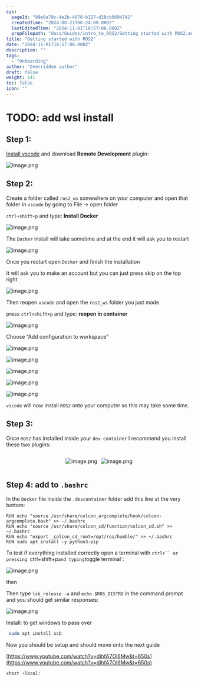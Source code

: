 ```yaml
---
sys:
  pageId: "89e0a78c-4e2b-4070-b327-d28cb0694742"
  createdTime: "2024-08-21T00:24:00.000Z"
  lastEditedTime: "2024-11-01T18:57:00.000Z"
  propFilepath: "docs/Guides/intro_to_ROS2/Getting started with ROS2.md"
title: "Getting started with ROS2"
date: "2024-11-01T18:57:00.000Z"
description: ""
tags:
  - "Onboarding"
author: "Overridden author"
draft: false
weight: 141
toc: false
icon: ""
---
```


# TODO: add wsl install

## Step 1:

[Install vscode](https://code.visualstudio.com/download) and download **Remote Development** plugin:

![image.png](https://prod-files-secure.s3.us-west-2.amazonaws.com/d518164a-d88e-44d1-a4ee-3adb3bd8bce0/efb52993-1881-4a40-b95e-6f020334f022/image.png?X-Amz-Algorithm=AWS4-HMAC-SHA256&X-Amz-Content-Sha256=UNSIGNED-PAYLOAD&X-Amz-Credential=ASIAZI2LB466646SJ24S%2F20250330%2Fus-west-2%2Fs3%2Faws4_request&X-Amz-Date=20250330T140239Z&X-Amz-Expires=3600&X-Amz-Security-Token=IQoJb3JpZ2luX2VjECYaCXVzLXdlc3QtMiJHMEUCIQC%2F9MnqT5mcTJggZy0AQRGt%2FdoDUWUOAHnBUuH5R4Z1MQIgRtnxtSEzLxDsDQgDrSvXpmrv16cKLPRhIu1vOKqdOgQqiAQIjv%2F%2F%2F%2F%2F%2F%2F%2F%2F%2FARAAGgw2Mzc0MjMxODM4MDUiDHrK58gxoIAfLYhi5CrcA5OejA%2F0zSYz%2BoLBf%2Bcla3Ht6uCMTCH0P%2B6JdG1yJ4r7qz1Vb4WAtmEa6%2FK7h%2BHVgZz7YNHSULpnMMspxrXOJ%2FNmLce4AMfmsiAwqYsq1YfaIeCuADaM5IW2zbDFpGeUarSHZElqclb0HB8WGfqFIirvsnskHRlRiIRUz8OStWET52dbW3dL1euGvqzGQAGPQQuQzEUiQkR0uV4MfM%2FXGM4UXG73BXx7MtV1JiWZ%2B4Hh%2BzBP69StQQTmsESy8x76%2FW9fIks9tp1ZE3z07kTTDGsoUjKuRludeVEh6bvzX6B67J%2BwFsd%2BJ%2BSgF7HsBh1AUjqnp%2B0JGhjPM4uCbInRU4AWKbv50XMj1naQP%2BBr1dH9%2BpdRPQ%2F%2B5NKrFv0jQ%2B1ENc5G5E7R4%2BkjeM05k1kFP5s51sO6nDm5qwKro6z8FQitWRCdSR1mU0ECGozF7ZBJe9%2B3WkMw%2F8rgqbuz1j4Oa6WlBU4xHmKUBXsso54QoMBQaL0pvC9ldLJrzuKN6nJJ1YH41WBXzgV3OuqELIW6VvZkNh%2FpHPkQxHtjr%2BoH6VAcLcrfZRqqikQwqXTUMuNoNZL8BUTsTdGfcfodgL15VljpFEMd6MfwPI6%2BOh3Hl7bUKlaHxr3S%2BCsGYWaEMOaLpb8GOqUB0ZBxG%2FXbOpiGpjNiDsZQh8tvqen7hjKPK6JU9kdSq51HamKYj1k1THG6B2cIvSqSDCI3Ia0UZmq7O4yirmB6X4diqJ0FUkceJhPys5A7uKGGPkX8CK5OQ1JCQqg5WwhppChi1o7TVGmYdmtd5CFBq%2Ftxnduk%2BP21BcfkVw0fo8%2B2i8QOMMd8msidAJQ6SK91hZwO%2BYlTBSZB0VRbYvJsZC7egTG7&X-Amz-Signature=af9895b116a18b4905dabe55543ecda21124c49f3dea258982cbff89359322ef&X-Amz-SignedHeaders=host&x-id=GetObject)

## Step 2:

Create a folder called `ros2_ws` somewhere on your computer and open that folder in `vscode` by going to File → open folder 

`ctrl+shift+p` and type: **Install Docker**

![image.png](https://prod-files-secure.s3.us-west-2.amazonaws.com/d518164a-d88e-44d1-a4ee-3adb3bd8bce0/2269dc0e-1cd5-47ff-bceb-c04ad9b2eab0/image.png?X-Amz-Algorithm=AWS4-HMAC-SHA256&X-Amz-Content-Sha256=UNSIGNED-PAYLOAD&X-Amz-Credential=ASIAZI2LB466646SJ24S%2F20250330%2Fus-west-2%2Fs3%2Faws4_request&X-Amz-Date=20250330T140239Z&X-Amz-Expires=3600&X-Amz-Security-Token=IQoJb3JpZ2luX2VjECYaCXVzLXdlc3QtMiJHMEUCIQC%2F9MnqT5mcTJggZy0AQRGt%2FdoDUWUOAHnBUuH5R4Z1MQIgRtnxtSEzLxDsDQgDrSvXpmrv16cKLPRhIu1vOKqdOgQqiAQIjv%2F%2F%2F%2F%2F%2F%2F%2F%2F%2FARAAGgw2Mzc0MjMxODM4MDUiDHrK58gxoIAfLYhi5CrcA5OejA%2F0zSYz%2BoLBf%2Bcla3Ht6uCMTCH0P%2B6JdG1yJ4r7qz1Vb4WAtmEa6%2FK7h%2BHVgZz7YNHSULpnMMspxrXOJ%2FNmLce4AMfmsiAwqYsq1YfaIeCuADaM5IW2zbDFpGeUarSHZElqclb0HB8WGfqFIirvsnskHRlRiIRUz8OStWET52dbW3dL1euGvqzGQAGPQQuQzEUiQkR0uV4MfM%2FXGM4UXG73BXx7MtV1JiWZ%2B4Hh%2BzBP69StQQTmsESy8x76%2FW9fIks9tp1ZE3z07kTTDGsoUjKuRludeVEh6bvzX6B67J%2BwFsd%2BJ%2BSgF7HsBh1AUjqnp%2B0JGhjPM4uCbInRU4AWKbv50XMj1naQP%2BBr1dH9%2BpdRPQ%2F%2B5NKrFv0jQ%2B1ENc5G5E7R4%2BkjeM05k1kFP5s51sO6nDm5qwKro6z8FQitWRCdSR1mU0ECGozF7ZBJe9%2B3WkMw%2F8rgqbuz1j4Oa6WlBU4xHmKUBXsso54QoMBQaL0pvC9ldLJrzuKN6nJJ1YH41WBXzgV3OuqELIW6VvZkNh%2FpHPkQxHtjr%2BoH6VAcLcrfZRqqikQwqXTUMuNoNZL8BUTsTdGfcfodgL15VljpFEMd6MfwPI6%2BOh3Hl7bUKlaHxr3S%2BCsGYWaEMOaLpb8GOqUB0ZBxG%2FXbOpiGpjNiDsZQh8tvqen7hjKPK6JU9kdSq51HamKYj1k1THG6B2cIvSqSDCI3Ia0UZmq7O4yirmB6X4diqJ0FUkceJhPys5A7uKGGPkX8CK5OQ1JCQqg5WwhppChi1o7TVGmYdmtd5CFBq%2Ftxnduk%2BP21BcfkVw0fo8%2B2i8QOMMd8msidAJQ6SK91hZwO%2BYlTBSZB0VRbYvJsZC7egTG7&X-Amz-Signature=f1e0c0d41b2c0915d146b852c1b3c3c2e29acc42101d49976a32fb2a1e2ee876&X-Amz-SignedHeaders=host&x-id=GetObject)

The `Docker` install will take sometime and at the end it will ask you to restart

![image.png](https://prod-files-secure.s3.us-west-2.amazonaws.com/d518164a-d88e-44d1-a4ee-3adb3bd8bce0/ed233f78-be33-4b1f-b89c-9c346c0e961e/image.png?X-Amz-Algorithm=AWS4-HMAC-SHA256&X-Amz-Content-Sha256=UNSIGNED-PAYLOAD&X-Amz-Credential=ASIAZI2LB466646SJ24S%2F20250330%2Fus-west-2%2Fs3%2Faws4_request&X-Amz-Date=20250330T140239Z&X-Amz-Expires=3600&X-Amz-Security-Token=IQoJb3JpZ2luX2VjECYaCXVzLXdlc3QtMiJHMEUCIQC%2F9MnqT5mcTJggZy0AQRGt%2FdoDUWUOAHnBUuH5R4Z1MQIgRtnxtSEzLxDsDQgDrSvXpmrv16cKLPRhIu1vOKqdOgQqiAQIjv%2F%2F%2F%2F%2F%2F%2F%2F%2F%2FARAAGgw2Mzc0MjMxODM4MDUiDHrK58gxoIAfLYhi5CrcA5OejA%2F0zSYz%2BoLBf%2Bcla3Ht6uCMTCH0P%2B6JdG1yJ4r7qz1Vb4WAtmEa6%2FK7h%2BHVgZz7YNHSULpnMMspxrXOJ%2FNmLce4AMfmsiAwqYsq1YfaIeCuADaM5IW2zbDFpGeUarSHZElqclb0HB8WGfqFIirvsnskHRlRiIRUz8OStWET52dbW3dL1euGvqzGQAGPQQuQzEUiQkR0uV4MfM%2FXGM4UXG73BXx7MtV1JiWZ%2B4Hh%2BzBP69StQQTmsESy8x76%2FW9fIks9tp1ZE3z07kTTDGsoUjKuRludeVEh6bvzX6B67J%2BwFsd%2BJ%2BSgF7HsBh1AUjqnp%2B0JGhjPM4uCbInRU4AWKbv50XMj1naQP%2BBr1dH9%2BpdRPQ%2F%2B5NKrFv0jQ%2B1ENc5G5E7R4%2BkjeM05k1kFP5s51sO6nDm5qwKro6z8FQitWRCdSR1mU0ECGozF7ZBJe9%2B3WkMw%2F8rgqbuz1j4Oa6WlBU4xHmKUBXsso54QoMBQaL0pvC9ldLJrzuKN6nJJ1YH41WBXzgV3OuqELIW6VvZkNh%2FpHPkQxHtjr%2BoH6VAcLcrfZRqqikQwqXTUMuNoNZL8BUTsTdGfcfodgL15VljpFEMd6MfwPI6%2BOh3Hl7bUKlaHxr3S%2BCsGYWaEMOaLpb8GOqUB0ZBxG%2FXbOpiGpjNiDsZQh8tvqen7hjKPK6JU9kdSq51HamKYj1k1THG6B2cIvSqSDCI3Ia0UZmq7O4yirmB6X4diqJ0FUkceJhPys5A7uKGGPkX8CK5OQ1JCQqg5WwhppChi1o7TVGmYdmtd5CFBq%2Ftxnduk%2BP21BcfkVw0fo8%2B2i8QOMMd8msidAJQ6SK91hZwO%2BYlTBSZB0VRbYvJsZC7egTG7&X-Amz-Signature=dda837e75666676af06aa91fbd0df9c4c99d309e3d882102fd5f705bf6340c63&X-Amz-SignedHeaders=host&x-id=GetObject)

Once you restart open `Docker` and finish the installation

It will ask you to make an account but you can just press skip on the top right

![image.png](https://prod-files-secure.s3.us-west-2.amazonaws.com/d518164a-d88e-44d1-a4ee-3adb3bd8bce0/21010ad9-1659-4fd9-9f59-9932a09b2a3d/image.png?X-Amz-Algorithm=AWS4-HMAC-SHA256&X-Amz-Content-Sha256=UNSIGNED-PAYLOAD&X-Amz-Credential=ASIAZI2LB466646SJ24S%2F20250330%2Fus-west-2%2Fs3%2Faws4_request&X-Amz-Date=20250330T140239Z&X-Amz-Expires=3600&X-Amz-Security-Token=IQoJb3JpZ2luX2VjECYaCXVzLXdlc3QtMiJHMEUCIQC%2F9MnqT5mcTJggZy0AQRGt%2FdoDUWUOAHnBUuH5R4Z1MQIgRtnxtSEzLxDsDQgDrSvXpmrv16cKLPRhIu1vOKqdOgQqiAQIjv%2F%2F%2F%2F%2F%2F%2F%2F%2F%2FARAAGgw2Mzc0MjMxODM4MDUiDHrK58gxoIAfLYhi5CrcA5OejA%2F0zSYz%2BoLBf%2Bcla3Ht6uCMTCH0P%2B6JdG1yJ4r7qz1Vb4WAtmEa6%2FK7h%2BHVgZz7YNHSULpnMMspxrXOJ%2FNmLce4AMfmsiAwqYsq1YfaIeCuADaM5IW2zbDFpGeUarSHZElqclb0HB8WGfqFIirvsnskHRlRiIRUz8OStWET52dbW3dL1euGvqzGQAGPQQuQzEUiQkR0uV4MfM%2FXGM4UXG73BXx7MtV1JiWZ%2B4Hh%2BzBP69StQQTmsESy8x76%2FW9fIks9tp1ZE3z07kTTDGsoUjKuRludeVEh6bvzX6B67J%2BwFsd%2BJ%2BSgF7HsBh1AUjqnp%2B0JGhjPM4uCbInRU4AWKbv50XMj1naQP%2BBr1dH9%2BpdRPQ%2F%2B5NKrFv0jQ%2B1ENc5G5E7R4%2BkjeM05k1kFP5s51sO6nDm5qwKro6z8FQitWRCdSR1mU0ECGozF7ZBJe9%2B3WkMw%2F8rgqbuz1j4Oa6WlBU4xHmKUBXsso54QoMBQaL0pvC9ldLJrzuKN6nJJ1YH41WBXzgV3OuqELIW6VvZkNh%2FpHPkQxHtjr%2BoH6VAcLcrfZRqqikQwqXTUMuNoNZL8BUTsTdGfcfodgL15VljpFEMd6MfwPI6%2BOh3Hl7bUKlaHxr3S%2BCsGYWaEMOaLpb8GOqUB0ZBxG%2FXbOpiGpjNiDsZQh8tvqen7hjKPK6JU9kdSq51HamKYj1k1THG6B2cIvSqSDCI3Ia0UZmq7O4yirmB6X4diqJ0FUkceJhPys5A7uKGGPkX8CK5OQ1JCQqg5WwhppChi1o7TVGmYdmtd5CFBq%2Ftxnduk%2BP21BcfkVw0fo8%2B2i8QOMMd8msidAJQ6SK91hZwO%2BYlTBSZB0VRbYvJsZC7egTG7&X-Amz-Signature=1a58212783bea91ba4706765a56cbfa8c7cec505b6013c559939f17be1d4ca97&X-Amz-SignedHeaders=host&x-id=GetObject)

Then reopen `vscode` and open the `ros2_ws` folder you just made

press `ctrl+shift+p` and type: **reopen in container**

![image.png](https://prod-files-secure.s3.us-west-2.amazonaws.com/d518164a-d88e-44d1-a4ee-3adb3bd8bce0/4e93b8c2-41ad-488c-8095-c74205196118/image.png?X-Amz-Algorithm=AWS4-HMAC-SHA256&X-Amz-Content-Sha256=UNSIGNED-PAYLOAD&X-Amz-Credential=ASIAZI2LB466646SJ24S%2F20250330%2Fus-west-2%2Fs3%2Faws4_request&X-Amz-Date=20250330T140239Z&X-Amz-Expires=3600&X-Amz-Security-Token=IQoJb3JpZ2luX2VjECYaCXVzLXdlc3QtMiJHMEUCIQC%2F9MnqT5mcTJggZy0AQRGt%2FdoDUWUOAHnBUuH5R4Z1MQIgRtnxtSEzLxDsDQgDrSvXpmrv16cKLPRhIu1vOKqdOgQqiAQIjv%2F%2F%2F%2F%2F%2F%2F%2F%2F%2FARAAGgw2Mzc0MjMxODM4MDUiDHrK58gxoIAfLYhi5CrcA5OejA%2F0zSYz%2BoLBf%2Bcla3Ht6uCMTCH0P%2B6JdG1yJ4r7qz1Vb4WAtmEa6%2FK7h%2BHVgZz7YNHSULpnMMspxrXOJ%2FNmLce4AMfmsiAwqYsq1YfaIeCuADaM5IW2zbDFpGeUarSHZElqclb0HB8WGfqFIirvsnskHRlRiIRUz8OStWET52dbW3dL1euGvqzGQAGPQQuQzEUiQkR0uV4MfM%2FXGM4UXG73BXx7MtV1JiWZ%2B4Hh%2BzBP69StQQTmsESy8x76%2FW9fIks9tp1ZE3z07kTTDGsoUjKuRludeVEh6bvzX6B67J%2BwFsd%2BJ%2BSgF7HsBh1AUjqnp%2B0JGhjPM4uCbInRU4AWKbv50XMj1naQP%2BBr1dH9%2BpdRPQ%2F%2B5NKrFv0jQ%2B1ENc5G5E7R4%2BkjeM05k1kFP5s51sO6nDm5qwKro6z8FQitWRCdSR1mU0ECGozF7ZBJe9%2B3WkMw%2F8rgqbuz1j4Oa6WlBU4xHmKUBXsso54QoMBQaL0pvC9ldLJrzuKN6nJJ1YH41WBXzgV3OuqELIW6VvZkNh%2FpHPkQxHtjr%2BoH6VAcLcrfZRqqikQwqXTUMuNoNZL8BUTsTdGfcfodgL15VljpFEMd6MfwPI6%2BOh3Hl7bUKlaHxr3S%2BCsGYWaEMOaLpb8GOqUB0ZBxG%2FXbOpiGpjNiDsZQh8tvqen7hjKPK6JU9kdSq51HamKYj1k1THG6B2cIvSqSDCI3Ia0UZmq7O4yirmB6X4diqJ0FUkceJhPys5A7uKGGPkX8CK5OQ1JCQqg5WwhppChi1o7TVGmYdmtd5CFBq%2Ftxnduk%2BP21BcfkVw0fo8%2B2i8QOMMd8msidAJQ6SK91hZwO%2BYlTBSZB0VRbYvJsZC7egTG7&X-Amz-Signature=1bec2186f1711defdc677850927ee80e7f2b9d199eb09bf84fc64cfe0955e7b7&X-Amz-SignedHeaders=host&x-id=GetObject)

Choose “Add configuration to workspace”

![image.png](https://prod-files-secure.s3.us-west-2.amazonaws.com/d518164a-d88e-44d1-a4ee-3adb3bd8bce0/9560b282-5060-4989-ba37-97e7b2c22476/image.png?X-Amz-Algorithm=AWS4-HMAC-SHA256&X-Amz-Content-Sha256=UNSIGNED-PAYLOAD&X-Amz-Credential=ASIAZI2LB466646SJ24S%2F20250330%2Fus-west-2%2Fs3%2Faws4_request&X-Amz-Date=20250330T140239Z&X-Amz-Expires=3600&X-Amz-Security-Token=IQoJb3JpZ2luX2VjECYaCXVzLXdlc3QtMiJHMEUCIQC%2F9MnqT5mcTJggZy0AQRGt%2FdoDUWUOAHnBUuH5R4Z1MQIgRtnxtSEzLxDsDQgDrSvXpmrv16cKLPRhIu1vOKqdOgQqiAQIjv%2F%2F%2F%2F%2F%2F%2F%2F%2F%2FARAAGgw2Mzc0MjMxODM4MDUiDHrK58gxoIAfLYhi5CrcA5OejA%2F0zSYz%2BoLBf%2Bcla3Ht6uCMTCH0P%2B6JdG1yJ4r7qz1Vb4WAtmEa6%2FK7h%2BHVgZz7YNHSULpnMMspxrXOJ%2FNmLce4AMfmsiAwqYsq1YfaIeCuADaM5IW2zbDFpGeUarSHZElqclb0HB8WGfqFIirvsnskHRlRiIRUz8OStWET52dbW3dL1euGvqzGQAGPQQuQzEUiQkR0uV4MfM%2FXGM4UXG73BXx7MtV1JiWZ%2B4Hh%2BzBP69StQQTmsESy8x76%2FW9fIks9tp1ZE3z07kTTDGsoUjKuRludeVEh6bvzX6B67J%2BwFsd%2BJ%2BSgF7HsBh1AUjqnp%2B0JGhjPM4uCbInRU4AWKbv50XMj1naQP%2BBr1dH9%2BpdRPQ%2F%2B5NKrFv0jQ%2B1ENc5G5E7R4%2BkjeM05k1kFP5s51sO6nDm5qwKro6z8FQitWRCdSR1mU0ECGozF7ZBJe9%2B3WkMw%2F8rgqbuz1j4Oa6WlBU4xHmKUBXsso54QoMBQaL0pvC9ldLJrzuKN6nJJ1YH41WBXzgV3OuqELIW6VvZkNh%2FpHPkQxHtjr%2BoH6VAcLcrfZRqqikQwqXTUMuNoNZL8BUTsTdGfcfodgL15VljpFEMd6MfwPI6%2BOh3Hl7bUKlaHxr3S%2BCsGYWaEMOaLpb8GOqUB0ZBxG%2FXbOpiGpjNiDsZQh8tvqen7hjKPK6JU9kdSq51HamKYj1k1THG6B2cIvSqSDCI3Ia0UZmq7O4yirmB6X4diqJ0FUkceJhPys5A7uKGGPkX8CK5OQ1JCQqg5WwhppChi1o7TVGmYdmtd5CFBq%2Ftxnduk%2BP21BcfkVw0fo8%2B2i8QOMMd8msidAJQ6SK91hZwO%2BYlTBSZB0VRbYvJsZC7egTG7&X-Amz-Signature=0265222255bc668678d895c6387c84f17dce0b30d53d8bc5a4e6bcd905915562&X-Amz-SignedHeaders=host&x-id=GetObject)

![image.png](https://prod-files-secure.s3.us-west-2.amazonaws.com/d518164a-d88e-44d1-a4ee-3adb3bd8bce0/2ee63f81-886b-48e8-a553-dc6e5eac99e4/image.png?X-Amz-Algorithm=AWS4-HMAC-SHA256&X-Amz-Content-Sha256=UNSIGNED-PAYLOAD&X-Amz-Credential=ASIAZI2LB466646SJ24S%2F20250330%2Fus-west-2%2Fs3%2Faws4_request&X-Amz-Date=20250330T140239Z&X-Amz-Expires=3600&X-Amz-Security-Token=IQoJb3JpZ2luX2VjECYaCXVzLXdlc3QtMiJHMEUCIQC%2F9MnqT5mcTJggZy0AQRGt%2FdoDUWUOAHnBUuH5R4Z1MQIgRtnxtSEzLxDsDQgDrSvXpmrv16cKLPRhIu1vOKqdOgQqiAQIjv%2F%2F%2F%2F%2F%2F%2F%2F%2F%2FARAAGgw2Mzc0MjMxODM4MDUiDHrK58gxoIAfLYhi5CrcA5OejA%2F0zSYz%2BoLBf%2Bcla3Ht6uCMTCH0P%2B6JdG1yJ4r7qz1Vb4WAtmEa6%2FK7h%2BHVgZz7YNHSULpnMMspxrXOJ%2FNmLce4AMfmsiAwqYsq1YfaIeCuADaM5IW2zbDFpGeUarSHZElqclb0HB8WGfqFIirvsnskHRlRiIRUz8OStWET52dbW3dL1euGvqzGQAGPQQuQzEUiQkR0uV4MfM%2FXGM4UXG73BXx7MtV1JiWZ%2B4Hh%2BzBP69StQQTmsESy8x76%2FW9fIks9tp1ZE3z07kTTDGsoUjKuRludeVEh6bvzX6B67J%2BwFsd%2BJ%2BSgF7HsBh1AUjqnp%2B0JGhjPM4uCbInRU4AWKbv50XMj1naQP%2BBr1dH9%2BpdRPQ%2F%2B5NKrFv0jQ%2B1ENc5G5E7R4%2BkjeM05k1kFP5s51sO6nDm5qwKro6z8FQitWRCdSR1mU0ECGozF7ZBJe9%2B3WkMw%2F8rgqbuz1j4Oa6WlBU4xHmKUBXsso54QoMBQaL0pvC9ldLJrzuKN6nJJ1YH41WBXzgV3OuqELIW6VvZkNh%2FpHPkQxHtjr%2BoH6VAcLcrfZRqqikQwqXTUMuNoNZL8BUTsTdGfcfodgL15VljpFEMd6MfwPI6%2BOh3Hl7bUKlaHxr3S%2BCsGYWaEMOaLpb8GOqUB0ZBxG%2FXbOpiGpjNiDsZQh8tvqen7hjKPK6JU9kdSq51HamKYj1k1THG6B2cIvSqSDCI3Ia0UZmq7O4yirmB6X4diqJ0FUkceJhPys5A7uKGGPkX8CK5OQ1JCQqg5WwhppChi1o7TVGmYdmtd5CFBq%2Ftxnduk%2BP21BcfkVw0fo8%2B2i8QOMMd8msidAJQ6SK91hZwO%2BYlTBSZB0VRbYvJsZC7egTG7&X-Amz-Signature=4e8ccc72e6dd2ce08c59a0def0b31f4b99cb9d5962511b433756092a553e4494&X-Amz-SignedHeaders=host&x-id=GetObject)

![image.png](https://prod-files-secure.s3.us-west-2.amazonaws.com/d518164a-d88e-44d1-a4ee-3adb3bd8bce0/ae1580b2-b048-407e-aed9-b584224a7a04/image.png?X-Amz-Algorithm=AWS4-HMAC-SHA256&X-Amz-Content-Sha256=UNSIGNED-PAYLOAD&X-Amz-Credential=ASIAZI2LB466646SJ24S%2F20250330%2Fus-west-2%2Fs3%2Faws4_request&X-Amz-Date=20250330T140239Z&X-Amz-Expires=3600&X-Amz-Security-Token=IQoJb3JpZ2luX2VjECYaCXVzLXdlc3QtMiJHMEUCIQC%2F9MnqT5mcTJggZy0AQRGt%2FdoDUWUOAHnBUuH5R4Z1MQIgRtnxtSEzLxDsDQgDrSvXpmrv16cKLPRhIu1vOKqdOgQqiAQIjv%2F%2F%2F%2F%2F%2F%2F%2F%2F%2FARAAGgw2Mzc0MjMxODM4MDUiDHrK58gxoIAfLYhi5CrcA5OejA%2F0zSYz%2BoLBf%2Bcla3Ht6uCMTCH0P%2B6JdG1yJ4r7qz1Vb4WAtmEa6%2FK7h%2BHVgZz7YNHSULpnMMspxrXOJ%2FNmLce4AMfmsiAwqYsq1YfaIeCuADaM5IW2zbDFpGeUarSHZElqclb0HB8WGfqFIirvsnskHRlRiIRUz8OStWET52dbW3dL1euGvqzGQAGPQQuQzEUiQkR0uV4MfM%2FXGM4UXG73BXx7MtV1JiWZ%2B4Hh%2BzBP69StQQTmsESy8x76%2FW9fIks9tp1ZE3z07kTTDGsoUjKuRludeVEh6bvzX6B67J%2BwFsd%2BJ%2BSgF7HsBh1AUjqnp%2B0JGhjPM4uCbInRU4AWKbv50XMj1naQP%2BBr1dH9%2BpdRPQ%2F%2B5NKrFv0jQ%2B1ENc5G5E7R4%2BkjeM05k1kFP5s51sO6nDm5qwKro6z8FQitWRCdSR1mU0ECGozF7ZBJe9%2B3WkMw%2F8rgqbuz1j4Oa6WlBU4xHmKUBXsso54QoMBQaL0pvC9ldLJrzuKN6nJJ1YH41WBXzgV3OuqELIW6VvZkNh%2FpHPkQxHtjr%2BoH6VAcLcrfZRqqikQwqXTUMuNoNZL8BUTsTdGfcfodgL15VljpFEMd6MfwPI6%2BOh3Hl7bUKlaHxr3S%2BCsGYWaEMOaLpb8GOqUB0ZBxG%2FXbOpiGpjNiDsZQh8tvqen7hjKPK6JU9kdSq51HamKYj1k1THG6B2cIvSqSDCI3Ia0UZmq7O4yirmB6X4diqJ0FUkceJhPys5A7uKGGPkX8CK5OQ1JCQqg5WwhppChi1o7TVGmYdmtd5CFBq%2Ftxnduk%2BP21BcfkVw0fo8%2B2i8QOMMd8msidAJQ6SK91hZwO%2BYlTBSZB0VRbYvJsZC7egTG7&X-Amz-Signature=27d2d2d4e3c8978474aadb86541e1de217c679296b682df58c1fe3208af5da46&X-Amz-SignedHeaders=host&x-id=GetObject)

![image.png](https://prod-files-secure.s3.us-west-2.amazonaws.com/d518164a-d88e-44d1-a4ee-3adb3bd8bce0/53255b28-f75e-430f-b9e3-c0ac8577e42b/image.png?X-Amz-Algorithm=AWS4-HMAC-SHA256&X-Amz-Content-Sha256=UNSIGNED-PAYLOAD&X-Amz-Credential=ASIAZI2LB466646SJ24S%2F20250330%2Fus-west-2%2Fs3%2Faws4_request&X-Amz-Date=20250330T140239Z&X-Amz-Expires=3600&X-Amz-Security-Token=IQoJb3JpZ2luX2VjECYaCXVzLXdlc3QtMiJHMEUCIQC%2F9MnqT5mcTJggZy0AQRGt%2FdoDUWUOAHnBUuH5R4Z1MQIgRtnxtSEzLxDsDQgDrSvXpmrv16cKLPRhIu1vOKqdOgQqiAQIjv%2F%2F%2F%2F%2F%2F%2F%2F%2F%2FARAAGgw2Mzc0MjMxODM4MDUiDHrK58gxoIAfLYhi5CrcA5OejA%2F0zSYz%2BoLBf%2Bcla3Ht6uCMTCH0P%2B6JdG1yJ4r7qz1Vb4WAtmEa6%2FK7h%2BHVgZz7YNHSULpnMMspxrXOJ%2FNmLce4AMfmsiAwqYsq1YfaIeCuADaM5IW2zbDFpGeUarSHZElqclb0HB8WGfqFIirvsnskHRlRiIRUz8OStWET52dbW3dL1euGvqzGQAGPQQuQzEUiQkR0uV4MfM%2FXGM4UXG73BXx7MtV1JiWZ%2B4Hh%2BzBP69StQQTmsESy8x76%2FW9fIks9tp1ZE3z07kTTDGsoUjKuRludeVEh6bvzX6B67J%2BwFsd%2BJ%2BSgF7HsBh1AUjqnp%2B0JGhjPM4uCbInRU4AWKbv50XMj1naQP%2BBr1dH9%2BpdRPQ%2F%2B5NKrFv0jQ%2B1ENc5G5E7R4%2BkjeM05k1kFP5s51sO6nDm5qwKro6z8FQitWRCdSR1mU0ECGozF7ZBJe9%2B3WkMw%2F8rgqbuz1j4Oa6WlBU4xHmKUBXsso54QoMBQaL0pvC9ldLJrzuKN6nJJ1YH41WBXzgV3OuqELIW6VvZkNh%2FpHPkQxHtjr%2BoH6VAcLcrfZRqqikQwqXTUMuNoNZL8BUTsTdGfcfodgL15VljpFEMd6MfwPI6%2BOh3Hl7bUKlaHxr3S%2BCsGYWaEMOaLpb8GOqUB0ZBxG%2FXbOpiGpjNiDsZQh8tvqen7hjKPK6JU9kdSq51HamKYj1k1THG6B2cIvSqSDCI3Ia0UZmq7O4yirmB6X4diqJ0FUkceJhPys5A7uKGGPkX8CK5OQ1JCQqg5WwhppChi1o7TVGmYdmtd5CFBq%2Ftxnduk%2BP21BcfkVw0fo8%2B2i8QOMMd8msidAJQ6SK91hZwO%2BYlTBSZB0VRbYvJsZC7egTG7&X-Amz-Signature=602e41726beeaae8bb77088b7256f699a96f9cefb054bc4d5c0f2292d5dcda26&X-Amz-SignedHeaders=host&x-id=GetObject)

![image.png](https://prod-files-secure.s3.us-west-2.amazonaws.com/d518164a-d88e-44d1-a4ee-3adb3bd8bce0/7c562767-5af9-4ffb-97d1-327bcdf4ee00/image.png?X-Amz-Algorithm=AWS4-HMAC-SHA256&X-Amz-Content-Sha256=UNSIGNED-PAYLOAD&X-Amz-Credential=ASIAZI2LB466646SJ24S%2F20250330%2Fus-west-2%2Fs3%2Faws4_request&X-Amz-Date=20250330T140239Z&X-Amz-Expires=3600&X-Amz-Security-Token=IQoJb3JpZ2luX2VjECYaCXVzLXdlc3QtMiJHMEUCIQC%2F9MnqT5mcTJggZy0AQRGt%2FdoDUWUOAHnBUuH5R4Z1MQIgRtnxtSEzLxDsDQgDrSvXpmrv16cKLPRhIu1vOKqdOgQqiAQIjv%2F%2F%2F%2F%2F%2F%2F%2F%2F%2FARAAGgw2Mzc0MjMxODM4MDUiDHrK58gxoIAfLYhi5CrcA5OejA%2F0zSYz%2BoLBf%2Bcla3Ht6uCMTCH0P%2B6JdG1yJ4r7qz1Vb4WAtmEa6%2FK7h%2BHVgZz7YNHSULpnMMspxrXOJ%2FNmLce4AMfmsiAwqYsq1YfaIeCuADaM5IW2zbDFpGeUarSHZElqclb0HB8WGfqFIirvsnskHRlRiIRUz8OStWET52dbW3dL1euGvqzGQAGPQQuQzEUiQkR0uV4MfM%2FXGM4UXG73BXx7MtV1JiWZ%2B4Hh%2BzBP69StQQTmsESy8x76%2FW9fIks9tp1ZE3z07kTTDGsoUjKuRludeVEh6bvzX6B67J%2BwFsd%2BJ%2BSgF7HsBh1AUjqnp%2B0JGhjPM4uCbInRU4AWKbv50XMj1naQP%2BBr1dH9%2BpdRPQ%2F%2B5NKrFv0jQ%2B1ENc5G5E7R4%2BkjeM05k1kFP5s51sO6nDm5qwKro6z8FQitWRCdSR1mU0ECGozF7ZBJe9%2B3WkMw%2F8rgqbuz1j4Oa6WlBU4xHmKUBXsso54QoMBQaL0pvC9ldLJrzuKN6nJJ1YH41WBXzgV3OuqELIW6VvZkNh%2FpHPkQxHtjr%2BoH6VAcLcrfZRqqikQwqXTUMuNoNZL8BUTsTdGfcfodgL15VljpFEMd6MfwPI6%2BOh3Hl7bUKlaHxr3S%2BCsGYWaEMOaLpb8GOqUB0ZBxG%2FXbOpiGpjNiDsZQh8tvqen7hjKPK6JU9kdSq51HamKYj1k1THG6B2cIvSqSDCI3Ia0UZmq7O4yirmB6X4diqJ0FUkceJhPys5A7uKGGPkX8CK5OQ1JCQqg5WwhppChi1o7TVGmYdmtd5CFBq%2Ftxnduk%2BP21BcfkVw0fo8%2B2i8QOMMd8msidAJQ6SK91hZwO%2BYlTBSZB0VRbYvJsZC7egTG7&X-Amz-Signature=0031cef81818e3e730ba78e67c7485ddf3700cb109f254dbbeaa19885f1e0a4d&X-Amz-SignedHeaders=host&x-id=GetObject)

`vscode` will now install `ROS2` onto your computer so this may take some time.

## Step 3:

Once `ROS2` has installed inside your `dev-container` I recommend you install these two plugins:

<div style="display: flex;flex-direction: row; column-gap:10px; max-width: 630px;justify-content: center;">
<div>

![image.png](https://prod-files-secure.s3.us-west-2.amazonaws.com/d518164a-d88e-44d1-a4ee-3adb3bd8bce0/3fc3d550-5a54-4ba1-ba6b-faa01cdb7369/image.png?X-Amz-Algorithm=AWS4-HMAC-SHA256&X-Amz-Content-Sha256=UNSIGNED-PAYLOAD&X-Amz-Credential=ASIAZI2LB4662XHI3HWB%2F20250330%2Fus-west-2%2Fs3%2Faws4_request&X-Amz-Date=20250330T140240Z&X-Amz-Expires=3600&X-Amz-Security-Token=IQoJb3JpZ2luX2VjECYaCXVzLXdlc3QtMiJIMEYCIQDCEvxS9ARX4uT%2BtKDTz%2Bvtg9ZeyHdcJbHIegScPcJuYQIhAObAhnW%2F%2F%2FgPvaCEKlRY9eshSRBv2xOGjJZmOo2W8yUpKogECI7%2F%2F%2F%2F%2F%2F%2F%2F%2F%2FwEQABoMNjM3NDIzMTgzODA1Igx2Tbj7Ndn74mks5rwq3AP7Bcgx1hsS%2B0%2Bh539Kd0XCEJd4OEQK0RpIPXnEoIyxwoMCdHDC4jr8aMJSitB%2BSV8YeUfHNwhDEkYJ2fIwYNuThUZcgLjx4H0n1nF7y8zQ5USOBa8VLtfMNVvEUBO5yBgErasv4QP3xZzzSVKCNk%2B5yZbAZTxHZJtw%2Fj26gG33%2Fq80gcwxXo4dIczjsfhaxSv7ZxYd1PMeNQgANuLMt1jOCZTAi7bWmUUxp3u0bAT1kR44H%2BTYgWkmuc7ez1%2BR5%2F%2BJydbLejBRDo%2F6teS7OY16jnZE%2FtcPpYp6yulV8jEFYNpbs17VC8bvKP%2BYOeKeeZ8TKxbcH%2Fai9fmhOm50BIy%2B43ZTcqRMjKA5x4C5OZMIPdtZIw0YbdZxFo2LkXaVFJQSR7f8coxzz4DN8yIx3uZZ56lVPYBzmaPuQdVm1p6Jy%2BFj735bD00cJbTbFoB4%2FIBQl6mWadkTYNp5yquRgN3kxU92YfFmbS%2FSjEiNmpihTNBT%2BGIQurYJCwtzhImGtupAIbO1eiGTcNicwqp9PnkCYWGbHT1JkkVaNQhTU0rvQwJvUeVdxdvz4O1GBYXI8%2FBfbnhcbisXG%2FJth77ejxRI2fsJBkVi4EQUu9oxR9GmthCLe85YWJmK8%2BKi2TDbi6W%2FBjqkAe23tBANWvOSngGGUlQuSbPJlGqrGMN0IQAUVdu5aN1qmKJ%2F7vcOkS5X7rl1m0lJcEGfqfN%2FmZ%2BBOnMmUhoqm%2B8TZ8JneD4Fsqiykap%2FtjC34I0dYENNc4wx5dtMQv4AL267NDZcWTBkSJGF%2F6HAMBhREs%2FJf9F8JDShrG2TdFg7vBJsDhM1B%2B1c3N%2BBJcJCbYEQaxNVDYnKYgKv7FS2OBFViEHp&X-Amz-Signature=b8f71fdacde2f4ee558d2fed66911a2da61dea6c0839af7649faed8faa608861&X-Amz-SignedHeaders=host&x-id=GetObject)

</div>
<div>

![image.png](https://prod-files-secure.s3.us-west-2.amazonaws.com/d518164a-d88e-44d1-a4ee-3adb3bd8bce0/d994cc66-13c2-4093-a5a3-f84cf4601a82/image.png?X-Amz-Algorithm=AWS4-HMAC-SHA256&X-Amz-Content-Sha256=UNSIGNED-PAYLOAD&X-Amz-Credential=ASIAZI2LB466TWMW5V5Y%2F20250330%2Fus-west-2%2Fs3%2Faws4_request&X-Amz-Date=20250330T140241Z&X-Amz-Expires=3600&X-Amz-Security-Token=IQoJb3JpZ2luX2VjECYaCXVzLXdlc3QtMiJHMEUCIQC2lXLvs9TO3mmjayjrgAggvTcHBl01MiSfhteMAmb2awIgRIET3Sj2F%2F7zWRz3pGzZ%2BJBcTTWw5k4SeCPKxicTYXMqiAQIj%2F%2F%2F%2F%2F%2F%2F%2F%2F%2F%2FARAAGgw2Mzc0MjMxODM4MDUiDL5RCNbRMkhZcR8K4CrcA0F1rhHoKSXfC3g0uZCs8dCfrNpF8rBTcNSgfm4LWfK%2BeEmusnJORKIags0DRov4AmF1FETs%2BBgtdTjaMKaXIlAbeX2B2eJNsXpjTO%2FVpgdk2ikDKC88UL82qS1lV1HJAQJio2GWflx1z6yd%2BK7UVlchCqA%2F3tVDd7O37h0f8UkwUWO7GinSlc5HTBEnsAk7hOIdUiimSLctMF8DhtTFB8ojIuIDyo6hrUHHevmLXemT6ZjQ7qtZZFxZfVC9lmwr%2BKl90YxlG28tx%2BIRbJNcP1NmWae3SYxxYwJ0IDY36C4fvFfXoVhGvC3%2B0oLfrgNXE1Fexih8gD7aHKw2w0tddWVzp4Mob5QH7tulFIuaZDSYGg0VVFcH3fmesUDF4XYm%2BCiyk67MghE7ZPOC6pubUB7x6%2B4mZjPCjx9wBhpA%2F11i345sOcftF%2F0vl3JxOPxOPtlgIz5lk3vTr7tdBkN6GWlOVUzCAziPwttgcJ5shcO8OmVs6SnD6PKHyLw6Dk78h%2FGYnTK8ULJoltmzm4VKDyNBc%2FdLkYi%2BqFHNmG%2BQUnD3Z%2FL5kTOBKYYmWxWJusSr1CO%2Bx0GeQzibgsghQUsW2%2FUHzhXTA7fogUMULk01UfDBEBD6L%2FZRblJWgIxJMPGLpb8GOqUBSt49URdQwOzjcCFMcY7Zzno%2FbRGWZBcqCo5ifENkyx9UgBdhVXYM2WY8JQ5aGLI%2B6G%2B4hmPu8WsTaw8whY3hX5kDuiQScxBwicjmVzyEAnMsHu%2Fz%2F24qjWddT%2BKEg8gbus6fgudVoXFY9yPMLuTYAP6I9pdGzJ3%2Bi8qkSK945JEU4V1RngBg8ZdWRjuHcDhK0Oan%2BDT5SMrOACsmoQA0rlq%2Fi0sM&X-Amz-Signature=4434d27d0aced17a235e083a6d9776dd3115ba8dd4bad0411244c81a60f28931&X-Amz-SignedHeaders=host&x-id=GetObject)

</div>
</div>

## Step 4: add to `.bashrc`

In the `Docker` file inside the `.devcontainer` folder add this line at the very bottom: 

```docker
RUN echo "source /usr/share/colcon_argcomplete/hook/colcon-argcomplete.bash" >> ~/.bashrc
RUN echo "source /usr/share/colcon_cd/function/colcon_cd.sh" >> ~/.bashrc
RUN echo "export _colcon_cd_root=/opt/ros/humble/" >> ~/.bashrc
RUN sudo apt install -y python3-pip 
```

To test if everything installed correctly open a terminal with `ctrl+`` or pressing `ctrl+shift+p` and typing `toggle terminal`:

![image.png](https://prod-files-secure.s3.us-west-2.amazonaws.com/d518164a-d88e-44d1-a4ee-3adb3bd8bce0/6a4943d8-b04e-4c02-9a58-775f3384d1a5/image.png?X-Amz-Algorithm=AWS4-HMAC-SHA256&X-Amz-Content-Sha256=UNSIGNED-PAYLOAD&X-Amz-Credential=ASIAZI2LB466646SJ24S%2F20250330%2Fus-west-2%2Fs3%2Faws4_request&X-Amz-Date=20250330T140239Z&X-Amz-Expires=3600&X-Amz-Security-Token=IQoJb3JpZ2luX2VjECYaCXVzLXdlc3QtMiJHMEUCIQC%2F9MnqT5mcTJggZy0AQRGt%2FdoDUWUOAHnBUuH5R4Z1MQIgRtnxtSEzLxDsDQgDrSvXpmrv16cKLPRhIu1vOKqdOgQqiAQIjv%2F%2F%2F%2F%2F%2F%2F%2F%2F%2FARAAGgw2Mzc0MjMxODM4MDUiDHrK58gxoIAfLYhi5CrcA5OejA%2F0zSYz%2BoLBf%2Bcla3Ht6uCMTCH0P%2B6JdG1yJ4r7qz1Vb4WAtmEa6%2FK7h%2BHVgZz7YNHSULpnMMspxrXOJ%2FNmLce4AMfmsiAwqYsq1YfaIeCuADaM5IW2zbDFpGeUarSHZElqclb0HB8WGfqFIirvsnskHRlRiIRUz8OStWET52dbW3dL1euGvqzGQAGPQQuQzEUiQkR0uV4MfM%2FXGM4UXG73BXx7MtV1JiWZ%2B4Hh%2BzBP69StQQTmsESy8x76%2FW9fIks9tp1ZE3z07kTTDGsoUjKuRludeVEh6bvzX6B67J%2BwFsd%2BJ%2BSgF7HsBh1AUjqnp%2B0JGhjPM4uCbInRU4AWKbv50XMj1naQP%2BBr1dH9%2BpdRPQ%2F%2B5NKrFv0jQ%2B1ENc5G5E7R4%2BkjeM05k1kFP5s51sO6nDm5qwKro6z8FQitWRCdSR1mU0ECGozF7ZBJe9%2B3WkMw%2F8rgqbuz1j4Oa6WlBU4xHmKUBXsso54QoMBQaL0pvC9ldLJrzuKN6nJJ1YH41WBXzgV3OuqELIW6VvZkNh%2FpHPkQxHtjr%2BoH6VAcLcrfZRqqikQwqXTUMuNoNZL8BUTsTdGfcfodgL15VljpFEMd6MfwPI6%2BOh3Hl7bUKlaHxr3S%2BCsGYWaEMOaLpb8GOqUB0ZBxG%2FXbOpiGpjNiDsZQh8tvqen7hjKPK6JU9kdSq51HamKYj1k1THG6B2cIvSqSDCI3Ia0UZmq7O4yirmB6X4diqJ0FUkceJhPys5A7uKGGPkX8CK5OQ1JCQqg5WwhppChi1o7TVGmYdmtd5CFBq%2Ftxnduk%2BP21BcfkVw0fo8%2B2i8QOMMd8msidAJQ6SK91hZwO%2BYlTBSZB0VRbYvJsZC7egTG7&X-Amz-Signature=c6b6ed6257b9e227e035c48ec5e75e547be6bf8c13288786fbc62f1a87706aff&X-Amz-SignedHeaders=host&x-id=GetObject)

then 

Then type `lsb_release -a` and `echo $ROS_DISTRO` in the command prompt and you should get similar responses:

![image.png](https://prod-files-secure.s3.us-west-2.amazonaws.com/d518164a-d88e-44d1-a4ee-3adb3bd8bce0/3e635dec-a805-4e85-8b9e-d000e5b71a4e/image.png?X-Amz-Algorithm=AWS4-HMAC-SHA256&X-Amz-Content-Sha256=UNSIGNED-PAYLOAD&X-Amz-Credential=ASIAZI2LB466646SJ24S%2F20250330%2Fus-west-2%2Fs3%2Faws4_request&X-Amz-Date=20250330T140239Z&X-Amz-Expires=3600&X-Amz-Security-Token=IQoJb3JpZ2luX2VjECYaCXVzLXdlc3QtMiJHMEUCIQC%2F9MnqT5mcTJggZy0AQRGt%2FdoDUWUOAHnBUuH5R4Z1MQIgRtnxtSEzLxDsDQgDrSvXpmrv16cKLPRhIu1vOKqdOgQqiAQIjv%2F%2F%2F%2F%2F%2F%2F%2F%2F%2FARAAGgw2Mzc0MjMxODM4MDUiDHrK58gxoIAfLYhi5CrcA5OejA%2F0zSYz%2BoLBf%2Bcla3Ht6uCMTCH0P%2B6JdG1yJ4r7qz1Vb4WAtmEa6%2FK7h%2BHVgZz7YNHSULpnMMspxrXOJ%2FNmLce4AMfmsiAwqYsq1YfaIeCuADaM5IW2zbDFpGeUarSHZElqclb0HB8WGfqFIirvsnskHRlRiIRUz8OStWET52dbW3dL1euGvqzGQAGPQQuQzEUiQkR0uV4MfM%2FXGM4UXG73BXx7MtV1JiWZ%2B4Hh%2BzBP69StQQTmsESy8x76%2FW9fIks9tp1ZE3z07kTTDGsoUjKuRludeVEh6bvzX6B67J%2BwFsd%2BJ%2BSgF7HsBh1AUjqnp%2B0JGhjPM4uCbInRU4AWKbv50XMj1naQP%2BBr1dH9%2BpdRPQ%2F%2B5NKrFv0jQ%2B1ENc5G5E7R4%2BkjeM05k1kFP5s51sO6nDm5qwKro6z8FQitWRCdSR1mU0ECGozF7ZBJe9%2B3WkMw%2F8rgqbuz1j4Oa6WlBU4xHmKUBXsso54QoMBQaL0pvC9ldLJrzuKN6nJJ1YH41WBXzgV3OuqELIW6VvZkNh%2FpHPkQxHtjr%2BoH6VAcLcrfZRqqikQwqXTUMuNoNZL8BUTsTdGfcfodgL15VljpFEMd6MfwPI6%2BOh3Hl7bUKlaHxr3S%2BCsGYWaEMOaLpb8GOqUB0ZBxG%2FXbOpiGpjNiDsZQh8tvqen7hjKPK6JU9kdSq51HamKYj1k1THG6B2cIvSqSDCI3Ia0UZmq7O4yirmB6X4diqJ0FUkceJhPys5A7uKGGPkX8CK5OQ1JCQqg5WwhppChi1o7TVGmYdmtd5CFBq%2Ftxnduk%2BP21BcfkVw0fo8%2B2i8QOMMd8msidAJQ6SK91hZwO%2BYlTBSZB0VRbYvJsZC7egTG7&X-Amz-Signature=59001480e6272085dddae71f9e0de99f2fce5a07b00cdf4853bd439331c1815b&X-Amz-SignedHeaders=host&x-id=GetObject)

Install:  to get windows to pass over

```bash
 sudo apt install xcb
```

Now you should be setup and should move onto the next guide 

[https://www.youtube.com/watch?v=dihfA7Ol6Mw&t=650s](https://www.youtube.com/watch?v=dihfA7Ol6Mw&t=650s)

```python
xhost +local:
```
